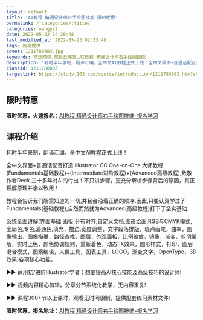 ```yaml
---
layout: default
title: 'AI教程 精通设计师右手绘图技能-限时优惠'
permalink: /:categories/:title/
categories: wangyi2
date: 2022-05-22 14:29:48
last_modified_at: 2022-05-23 02:33:48
tags: 网易提供
cover: 1211780803.jpg
keywords: 精选网课,网易云课堂,AI教程 精通设计师右手绘图技能
description: '耗时半年录制，翻译汇编，全中文AI教程正式上线！全中文界面+普通话配音打造IllustratorCCOne-on-One'
classid: 1211780803
targetlink: https://study.163.com/course/introduction/1211780803.htm?share=1&shareId=1025206652&utm_campaign=share&utm_medium=iphoneShare&utm_source=&utm_u=1025206652
---
```


## 限时特惠

**限时优惠，火速报名**：[AI教程 精通设计师右手绘图技能-报名学习](https://study.163.com/course/introduction/1211780803.htm?share=1&shareId=1025206652&utm_campaign=share&utm_medium=iphoneShare&utm_source=&utm_u=1025206652)

## 课程介绍

耗时半年录制，翻译汇编，全中文AI教程正式上线！



全中文界面+普通话配音打造 Illustrator CC One-on-One 大师教程(Fundamentals基础教程)+(Intermediate进阶教程)+(Advanced高级教程),致敬作者Deck 三十多年对AI的付出！不只讲步骤，更充分解析步骤背后的原因，真正理解原理并学以致用！



教程会告诉我们所需知道的一切,并且会沿着正确的顺序.因此,只要认真学过了Fundamentals(基础教程),自然而然就为Advanced(高级教程)打下了坚实基础.



系统全面讲解(界面基础,画板,分布对齐,自定义文档,图形绘画,RGB与CMYK模式,全局色,专色,潘通色,填充，描边,宽度调整，文字段落排版，斑点画笔，曲率，图像输出，图像描摹，路径查找，图层，外观面板，比例缩放，镜像，渐变，剪切蒙版，实时上色，颜色协调规则，重新着色，动态FX效果，图形样式，打印，图层混合模式，图案编辑，人偶工具，图表工具，LOGO，渐变文字，OpenType，3D效果)各项核心功能。



▶▶  适用初/进阶Illustrator学者；想要提高Ai核心技能及高级技巧的设计师!

▶▶  视频内容精心剪辑，分章分节系统化教学，无内容重复!

▶▶  课程300+节以上课时，观看无时间限制，提供配套练习素材文件!

**限时优惠，报名地址**：[AI教程 精通设计师右手绘图技能-报名学习](https://study.163.com/course/introduction/1211780803.htm?share=1&shareId=1025206652&utm_campaign=share&utm_medium=iphoneShare&utm_source=&utm_u=1025206652)

